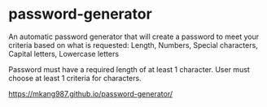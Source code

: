 # password-generator
An automatic password generator that will create a password to meet your criteria based on what is requested: Length, Numbers, Special characters, Capital letters, Lowercase letters


Password must have a required length of at least 1 character.
User must choose at least 1 criteria for characters.

https://mkang987.github.io/password-generator/
